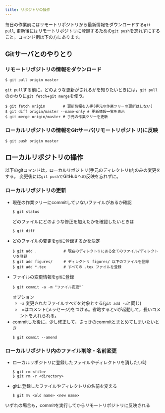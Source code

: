```yaml
---
title: リポジトリの操作
---
```


毎日の作業前にはリモートリポジトリから最新情報をダウンロードする`git pull`, 更新後にはリモートリポジトリに登録するための`git push`を忘れずにすること。コマンド例は下の方にあります。

## Gitサーバとのやりとり

### リモートリポジトリの情報をダウンロード

```
$ git pull origin master
```

`git pull`する前に，どのような更新がされるかを知りたいときには，`git pull`のかわりに`git fetch`+`git merge`を使う。
```
$ git fetch origin        # 更新情報を入手(手元の作業ツリーの更新はしない)
$ git diff origin/master --name-only # 更新情報一覧を表示
$ git merge origin/master # 手元の作業ツリーを更新
```

### ローカルリポジトリの情報をGitサーバ(リモートリポジトリ)に反映

```
$ git push origin master
```

## ローカルリポジトリの操作

以下のgitコマンドは，ローカルリポジトリ(手元のディレクトリ)内のみの変更をする。
変更後には`git push`でGitHubへの反映を忘れずに。

### ローカルリポジトリの更新

- 現在の作業ツリーにcommitしていないファイルがあるか確認
	```
	$ git status
	```
	どのファイルにどのような修正を加えたかを確認したいときは
	```
	$ git diff
	```
- どのファイルの変更をgitに登録するかを決定
	```
	$ git add .            # 現在のディレクトリにある全てのファイル/ディレクトリを登録
	$ git add figures/     # ディレクトリ figures/ 以下のファイルを登録
	$ git add *.tex        # すべての .tex ファイルを登録
	```
- ファイルの変更情報をgitに登録
	```
	$ git commit -a -m "ファイル変更"`
	```
	オプション
	- `-a` 変更されたファイルすべてを対象とする(`git add -u`と同じ)
	- `-m`はコメント(メッセージ)をつける。省略するとviが起動して，長いコメントを入れられる。
- commitした後に，少し修正して，さっきのcommitとまとめてしまいたいとき
	```
	$ git commit --amend
	```

### ローカルリポジトリ内のファイル削除・名前変更

- ローカルリポジトリに登録したファイルやディレクトリを消したい時
	```
	$ git rm <file>
	$ git rm -r <directory>
	```
- gitに登録したファイルやディレクトリの名前を変える

	```
	$ git mv <old name> <new name>
	```

いずれの場合も，commitを実行してからリモートリポジトリに反映される
